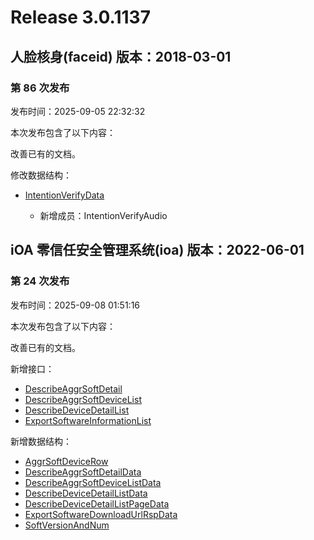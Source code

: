 # Release 3.0.1137

## 人脸核身(faceid) 版本：2018-03-01

### 第 86 次发布

发布时间：2025-09-05 22:32:32

本次发布包含了以下内容：

改善已有的文档。

修改数据结构：

* [IntentionVerifyData](https://cloud.tencent.com/document/api/1007/41958#IntentionVerifyData)

	* 新增成员：IntentionVerifyAudio




## iOA 零信任安全管理系统(ioa) 版本：2022-06-01

### 第 24 次发布

发布时间：2025-09-08 01:51:16

本次发布包含了以下内容：

改善已有的文档。

新增接口：

* [DescribeAggrSoftDetail](https://cloud.tencent.com/document/api/1092/122977)
* [DescribeAggrSoftDeviceList](https://cloud.tencent.com/document/api/1092/122976)
* [DescribeDeviceDetailList](https://cloud.tencent.com/document/api/1092/122975)
* [ExportSoftwareInformationList](https://cloud.tencent.com/document/api/1092/122974)

新增数据结构：

* [AggrSoftDeviceRow](https://cloud.tencent.com/document/api/1092/102488#AggrSoftDeviceRow)
* [DescribeAggrSoftDetailData](https://cloud.tencent.com/document/api/1092/102488#DescribeAggrSoftDetailData)
* [DescribeAggrSoftDeviceListData](https://cloud.tencent.com/document/api/1092/102488#DescribeAggrSoftDeviceListData)
* [DescribeDeviceDetailListData](https://cloud.tencent.com/document/api/1092/102488#DescribeDeviceDetailListData)
* [DescribeDeviceDetailListPageData](https://cloud.tencent.com/document/api/1092/102488#DescribeDeviceDetailListPageData)
* [ExportSoftwareDownloadUrlRspData](https://cloud.tencent.com/document/api/1092/102488#ExportSoftwareDownloadUrlRspData)
* [SoftVersionAndNum](https://cloud.tencent.com/document/api/1092/102488#SoftVersionAndNum)



